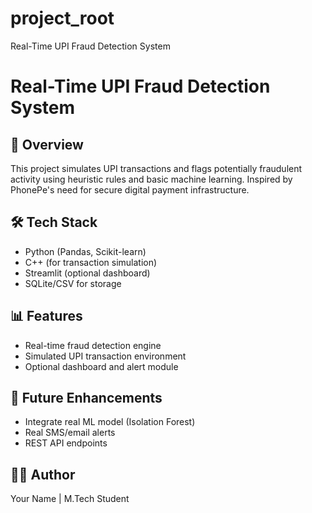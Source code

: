 # project_root
Real-Time UPI Fraud Detection System
# Real-Time UPI Fraud Detection System

## 🚀 Overview
This project simulates UPI transactions and flags potentially fraudulent activity using heuristic rules and basic machine learning. Inspired by PhonePe's need for secure digital payment infrastructure.

## 🛠 Tech Stack
- Python (Pandas, Scikit-learn)
- C++ (for transaction simulation)
- Streamlit (optional dashboard)
- SQLite/CSV for storage

## 📊 Features
- Real-time fraud detection engine
- Simulated UPI transaction environment
- Optional dashboard and alert module

## 🧠 Future Enhancements
- Integrate real ML model (Isolation Forest)
- Real SMS/email alerts
- REST API endpoints

## 👨‍💻 Author
Your Name | M.Tech Student

